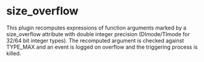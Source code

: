 size_overflow
=============

This plugin recomputes expressions of function arguments marked by a size_overflow attribute with double integer precision (DImode/TImode for 32/64 bit integer types).  The recomputed argument is checked against TYPE_MAX and an event is logged on overflow and the triggering process is killed.
